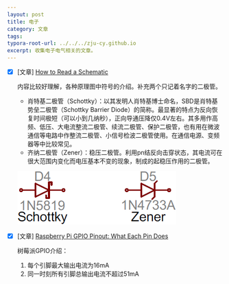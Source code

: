 ```yaml
---
layout: post
title: 电子
category: 文章
tags: 
typora-root-url: ../../../zju-cy.github.io
excerpt: 收集电子电气相关的文章。
---
```


- [x] [文章] [How to Read a Schematic](https://learn.sparkfun.com/tutorials/how-to-read-a-schematic/all)

  内容比较好理解，各种原理图中符号的介绍。补充两个只记着名字的二极管。

  - 肖特基二极管（Schottky）：以其发明人肖特基博士命名，SBD是肖特基势垒二极管（Schottky Barrier Diode）的简称。最显著的特点为反向恢复时间极短（可以小到几纳秒），正向导通压降仅0.4V左右。其多用作高频、低压、大电流整流二极管、续流二极管、保护二极管，也有用在微波通信等电路中作整流二极管、小信号检波二极管使用。在通信电源、变频器等中比较常见。
  - 齐纳二极管（Zener）：稳压二极管。利用pn结反向击穿状态，其电流可在很大范围内变化而电压基本不变的现象，制成的起稳压作用的二极管。

  ![齐纳二极管](/images/diode.png)



- [x] [文章] [Raspberry Pi GPIO Pinout: What Each Pin Does](https://www.tomshardware.com/reviews/raspberry-pi-gpio-pinout,6122.html)

  树莓派GPIO介绍：

  1. 每个引脚最大输出电流为16mA
  2. 同一时刻所有引脚总输出电流不超过51mA

